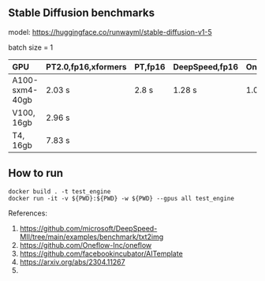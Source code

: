 ## Stable Diffusion benchmarks

model: https://huggingface.co/runwayml/stable-diffusion-v1-5

batch size = 1

| GPU                    | PT2.0,fp16,xformers | PT,fp16 | DeepSpeed,fp16 | Oneflow,fp16 |
| :--------------------- | :-----------        | :-------| :-----         |:-----        |
| A100-sxm4-40gb         | 2.03 s              | 2.8 s   | 1.28 s         | 1.03 s       |
| V100, 16gb             | 2.96 s              |         |                |              |
| T4, 16gb               | 7.83 s              |         |                |              |


## How to run
```
docker build . -t test_engine
docker run -it -v ${PWD}:${PWD} -w ${PWD} --gpus all test_engine
```


References:
1. https://github.com/microsoft/DeepSpeed-MII/tree/main/examples/benchmark/txt2img
2. https://github.com/Oneflow-Inc/oneflow
3. https://github.com/facebookincubator/AITemplate
4. https://arxiv.org/abs/2304.11267
5. 
